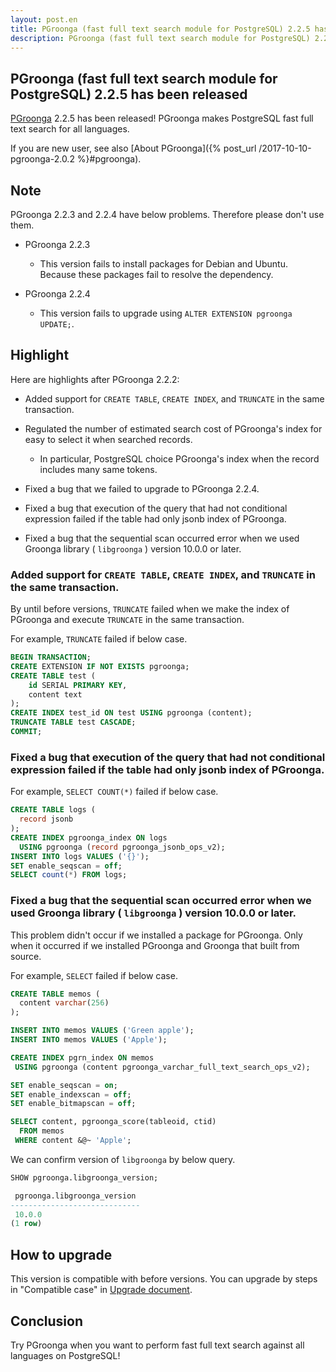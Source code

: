 ```yaml
---
layout: post.en
title: PGroonga (fast full text search module for PostgreSQL) 2.2.5 has been released
description: PGroonga (fast full text search module for PostgreSQL) 2.2.5 has been released!
---
```


## PGroonga (fast full text search module for PostgreSQL) 2.2.5 has been released

[PGroonga](https://pgroonga.github.io/) 2.2.5 has been released! PGroonga makes PostgreSQL fast full text search for all languages.

If you are new user, see also [About PGroonga]({% post_url /2017-10-10-pgroonga-2.0.2 %}#pgroonga).

## Note

PGroonga 2.2.3 and 2.2.4 have below problems. Therefore please don't use them.

* PGroonga 2.2.3

  * This version fails to install packages for Debian and Ubuntu.
    Because these packages fail to resolve the dependency.

* PGroonga 2.2.4

  * This version fails to upgrade using ``ALTER EXTENSION pgroonga UPDATE;``.

## Highlight

Here are highlights after PGroonga 2.2.2:

  * Added support for ``CREATE TABLE``, ``CREATE INDEX``, and ``TRUNCATE`` in the same transaction.

  * Regulated the number of estimated search cost of PGroonga's index for easy to select it when searched records.

    * In particular, PostgreSQL choice PGroonga's index when the record includes many same tokens.

  * Fixed a bug that we failed to upgrade to PGroonga 2.2.4.

  * Fixed a bug that execution of the query that had not conditional expression failed if the table had only jsonb index of PGroonga.

  * Fixed a bug that the sequential scan occurred error when we used Groonga library ( ``libgroonga`` ) version 10.0.0 or later.

### Added support for ``CREATE TABLE``, ``CREATE INDEX``, and ``TRUNCATE`` in the same transaction.

By until before versions, ``TRUNCATE`` failed when we make the index of PGroonga and execute ``TRUNCATE`` in the same transaction.

For example, ``TRUNCATE`` failed if below case.

```sql
BEGIN TRANSACTION;
CREATE EXTENSION IF NOT EXISTS pgroonga;
CREATE TABLE test (
    id SERIAL PRIMARY KEY,
    content text
);
CREATE INDEX test_id ON test USING pgroonga (content);
TRUNCATE TABLE test CASCADE;
COMMIT;
```

### Fixed a bug that execution of the query that had not conditional expression failed if the table had only jsonb index of PGroonga.

For example, ``SELECT COUNT(*)`` failed if below case.

```sql
CREATE TABLE logs (
  record jsonb
);
CREATE INDEX pgroonga_index ON logs
  USING pgroonga (record pgroonga_jsonb_ops_v2);
INSERT INTO logs VALUES ('{}');
SET enable_seqscan = off;
SELECT count(*) FROM logs;
```

### Fixed a bug that the sequential scan occurred error when we used Groonga library ( ``libgroonga`` ) version 10.0.0 or later.

This problem didn't occur if we installed a package for PGroonga. Only when it occurred if we installed PGroonga and Groonga that built from source.

For example, ``SELECT`` failed if below case.

```sql
CREATE TABLE memos (
  content varchar(256)
);

INSERT INTO memos VALUES ('Green apple');
INSERT INTO memos VALUES ('Apple');

CREATE INDEX pgrn_index ON memos
 USING pgroonga (content pgroonga_varchar_full_text_search_ops_v2);

SET enable_seqscan = on;
SET enable_indexscan = off;
SET enable_bitmapscan = off;

SELECT content, pgroonga_score(tableoid, ctid)
  FROM memos
 WHERE content &@~ 'Apple';
```

We can confirm version of  ``libgroonga``  by below query.

```sql
SHOW pgroonga.libgroonga_version;

 pgroonga.libgroonga_version 
-----------------------------
 10.0.0
(1 row)
```

## How to upgrade

This version is compatible with before versions. You can upgrade by steps in "Compatible case" in [Upgrade document](https://pgroonga.github.io/upgrade/#compatible-case).

## Conclusion

Try PGroonga when you want to perform fast full text search against all languages on PostgreSQL!
